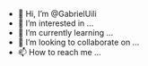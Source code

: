 - 👋 Hi, I’m @GabrielUili
- 👀 I’m interested in ...
- 🌱 I’m currently learning ...
- 💞️ I’m looking to collaborate on ...
- 📫 How to reach me ...

<!---
GabrielUili/GabrielUili is a ✨ special ✨ repository because its `README.md` (this file) appears on your GitHub profile.
You can click the Preview link to take a look at your changes.
--->
